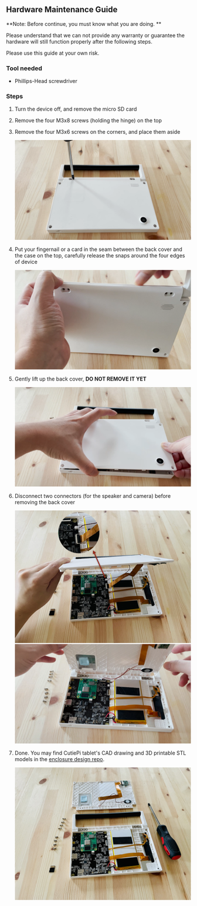 ## Hardware Maintenance Guide

**Note: Before continue, you must know what you are doing. **

Please understand that we can not provide any warranty or guarantee the hardware will still function properly after the following steps. 

Please use this guide at your own risk. 

### Tool needed 

- Phillips-Head screwdriver

### Steps 

1. Turn the device off, and remove the micro SD card 
2. Remove the four M3x8 screws (holding the hinge) on the top 
3. Remove the four M3x6 screws on the corners, and place them aside

    ![](screenshots/hardware-screwdriver.png)

4. Put your fingernail or a card in the seam between the back cover and the case on the top, carefully release the snaps around the four edges of device

    ![](screenshots/hardware-snap.png)

5. Gently lift up the back cover, **DO NOT REMOVE IT YET**

    ![](screenshots/hardware-lift.png)

6. Disconnect two connectors (for the speaker and camera) before removing the back cover 

    ![](screenshots/hardware-connector.png)
    ![](screenshots/hardware-now-you-can-remove.png)
    
7. Done. You may find CutiePi tablet's CAD drawing and 3D printable STL models in the [enclosure design repo](https://github.com/cutiepi-io/cutiepi-enclosure).

    ![](screenshots/hardware-disassembly.png)
